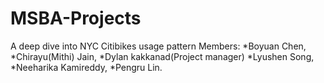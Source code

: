 # MSBA-Projects
A deep dive into NYC Citibikes usage pattern Members: *Boyuan Chen, *Chirayu(Mithi) Jain, *Dylan kakkanad(Project manager) *Lyushen Song, *Neeharika Kamireddy, *Pengru Lin.
